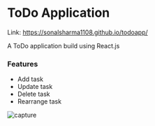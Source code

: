 # ToDo Application

Link: https://sonalsharma1108.github.io/todoapp/

A ToDo application build using React.js

### Features
* Add task
* Update task
* Delete task
* Rearrange task


![capture](https://user-images.githubusercontent.com/31570014/42733599-47b96a76-8851-11e8-92b5-8f1c30eb9509.PNG)


